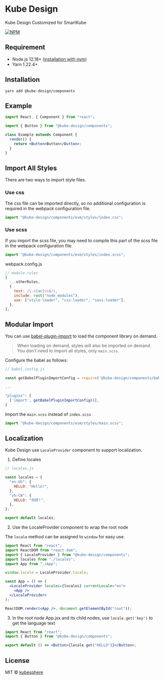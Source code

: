 # Kube Design

Kube Design Customized for SmartKube

[![NPM](https://img.shields.io/npm/v/@kube-design/components.svg)](https://www.npmjs.com/package/@kube-design/components)

## Requirement

- Node.js 12.18+ ([installation with nvm](https://github.com/creationix/nvm#usage))
- Yarn 1.22.4+

## Installation

```shell
yarn add @kube-design/components
```

## Example

```jsx
import React, { Component } from "react";

import { Button } from "@kube-design/components";

class Example extends Component {
  render() {
    return <Button>Button</Button>;
  }
}
```

## Import All Styles

There are two ways to import style files.

### Use css

The css file can be imported directly, so no additional configuration is required in the webpack configuration file.

```jsx
import "@kube-design/components/esm/styles/index.css";
```

### Use scss

If you import the scss file, you may need to compile this part of the scss file in the webpack configuration file.

```jsx
import "@kube-design/components/esm/styles/index.scss";
```

webpack.config.js

```js
// module.rules
[
  ...otherRules,
  {
    test: /\.s[ac]ss$/i,
    include: root("node_modules"),
    use: ["style-loader", "css-loader", "sass-loader"],
  },
];
```

## Modular Import

You can use [babel-plugin-import](https://github.com/ant-design/babel-plugin-import) to load the component library on demand.

> When loading on demand, styles will also be imported on demand. You don't need to import all styles, only `main.scss`.

Configure the babel as follows:

```js
// babel.config.js

const getBabelPluginImportConfig = require('@kube-design/components/babel.plugin.import')

...

"plugins": [
  ['import', getBabelPluginImportConfig()],
]
```

Import the `main.scss` instead of `index.scss`

```jsx
import "@kube-design/components/esm/styles/main.scss";
```

## Localization

Kube Design use `LocaleProvider` component to support localization.

1. Define locales

```js
// locales.js

const locales = {
  "en-US": {
    HELLO: "Hello!",
  },
  "zh-CN": {
    HELLO: "你好!",
  },
};

export default locales;
```

2. Use the LocaleProvider component to wrap the root node

The `locale` method can be assigned to `window` for easy use.

```jsx
import React from "react";
import ReactDOM from "react-dom";
import { LocaleProvider } from "@kube-design/components";
import locales from "./locales";
import App from "./App";

window.locale = LocaleProvider.locale;

const App = () => (
  <LocaleProvider locales={locales} currentLocale="en">
    <App />
  </LocaleProvider>
);

ReactDOM.render(<App />, document.getElementById("root"));
```

3. In the root node App.jsx and its child nodes, use `locale.get('key')` to get the language text

```jsx
import React from "react";
import { Button } from "@kube-design/components";

export default () => <Button>{locale.get("HELLO")}</Button>;
```

## License

MIT © [kubesphere](https://github.com/kubesphere)